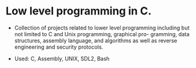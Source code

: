 Low level programming in C.
==
* Collection of projects related to lower level programming including but not limited to C and Unix programming, graphical pro-
gramming, data structures, assembly language, and algorithms as well as reverse engineering and security protocols.

* Used: C, Assembly, UNIX, SDL2, Bash

